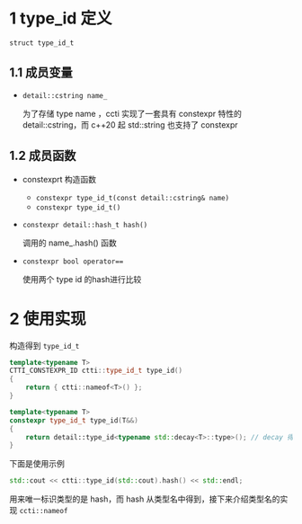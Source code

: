 # 1 type_id 定义

`struct type_id_t`

## 1.1 成员变量

- `detail::cstring name_`

  为了存储 type name ，ccti 实现了一套具有 constexpr 特性的  detail::cstring，而 c++20 起 std::string 也支持了 constexpr

## 1.2 成员函数

- constexprt 构造函数

  - `constexpr type_id_t(const detail::cstring& name)`
  - `constexpr type_id_t()`

- `constexpr detail::hash_t hash()`

  调用的 name_.hash() 函数

- `constexpr bool operator==`

  使用两个 type id 的hash进行比较

# 2 使用实现

构造得到 `type_id_t`

```c++
template<typename T>
CTTI_CONSTEXPR_ID ctti::type_id_t type_id()
{
	return { ctti::nameof<T>() };
}

template<typename T>
constexpr type_id_t type_id(T&&)
{
	return detail::type_id<typename std::decay<T>::type>();	// decay 得到不带任何修饰符、不带引用的类型
}
```

下面是使用示例

```c++
std::cout << ctti::type_id(std::cout).hash() << std::endl;
```

用来唯一标识类型的是 hash，而 hash 从类型名中得到，接下来介绍类型名的实现 `ccti::nameof`